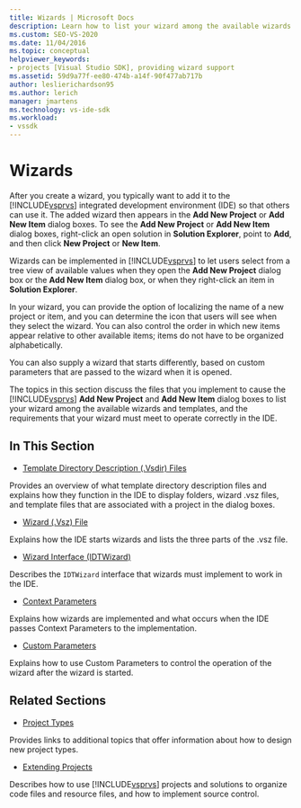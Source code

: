 ```yaml
---
title: Wizards | Microsoft Docs
description: Learn how to list your wizard among the available wizards and templates in Visual Studio and about the requirements that your wizard must meet in the IDE.
ms.custom: SEO-VS-2020
ms.date: 11/04/2016
ms.topic: conceptual
helpviewer_keywords:
- projects [Visual Studio SDK], providing wizard support
ms.assetid: 59d9a77f-ee80-474b-a14f-90f477ab717b
author: leslierichardson95
ms.author: lerich
manager: jmartens
ms.technology: vs-ide-sdk
ms.workload:
- vssdk
---
```

# Wizards
After you create a wizard, you typically want to add it to the [!INCLUDE[vsprvs](../../code-quality/includes/vsprvs_md.md)] integrated development environment (IDE) so that others can use it. The added wizard then appears in the **Add New Project** or **Add New Item** dialog boxes. To see the **Add New Project** or **Add New Item** dialog boxes, right-click an open solution in **Solution Explorer**, point to **Add**, and then click **New Project** or **New Item**.

 Wizards can be implemented in [!INCLUDE[vsprvs](../../code-quality/includes/vsprvs_md.md)] to let users select from a tree view of available values when they open the **Add New Project** dialog box or the **Add New Item** dialog box, or when they right-click an item in **Solution Explorer**.

 In your wizard, you can provide the option of localizing the name of a new project or item, and you can determine the icon that users will see when they select the wizard. You can also control the order in which new items appear relative to other available items; items do not have to be organized alphabetically.

 You can also supply a wizard that starts differently, based on custom parameters that are passed to the wizard when it is opened.

 The topics in this section discuss the files that you implement to cause the [!INCLUDE[vsprvs](../../code-quality/includes/vsprvs_md.md)] **Add New Project** and **Add New Item** dialog boxes to list your wizard among the available wizards and templates, and the requirements that your wizard must meet to operate correctly in the IDE.

## In This Section
- [Template Directory Description (.Vsdir) Files](../../extensibility/internals/template-directory-description-dot-vsdir-files.md)

 Provides an overview of what template directory description files and explains how they function in the IDE to display folders, wizard .vsz files, and template files that are associated with a project in the dialog boxes.

- [Wizard (.Vsz) File](../../extensibility/internals/wizard-dot-vsz-file.md)

 Explains how the IDE starts wizards and lists the three parts of the .vsz file.

- [Wizard Interface (IDTWizard)](../../extensibility/internals/wizard-interface-idtwizard.md)

 Describes the `IDTWizard` interface that wizards must implement to work in the IDE.

- [Context Parameters](../../extensibility/internals/context-parameters.md)

 Explains how wizards are implemented and what occurs when the IDE passes Context Parameters to the implementation.

- [Custom Parameters](../../extensibility/internals/custom-parameters.md)

 Explains how to use Custom Parameters to control the operation of the wizard after the wizard is started.

## Related Sections
- [Project Types](../../extensibility/internals/project-types.md)

 Provides links to additional topics that offer information about how to design new project types.

- [Extending Projects](../../extensibility/extending-projects.md)

 Describes how to use [!INCLUDE[vsprvs](../../code-quality/includes/vsprvs_md.md)] projects and solutions to organize code files and resource files, and how to implement source control.
